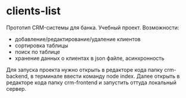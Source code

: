 # clients-list

Прототип CRM-системы для банка. Учебный проект. 
Возможности:
- добавление/редактирование/удаление клиентов
- сортировка таблицы
- поиск по таблице
- хранение данных о клиентах в json файле, асинхронность

Для запуска проекта нужно открыть в редакторе кода папку crm-backend, в терминале ввести команду node index.
Далее открыть в редакторе кода папку crm-frontend и запустить оттуда локальный сервер.